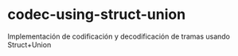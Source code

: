 # codec-using-struct-union
Implementación de codificación y decodificación de tramas usando Struct+Union
